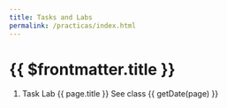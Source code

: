 ```yaml
---
title: Tasks and Labs
permalink: /practicas/index.html
---
```


<script>
    const path= require('path');
    export default { 
        data() {
            return {
                path: path,
                currentMonth: 0,
                page: null,
                date: null,
                class: ''
            }
        },
        methods: {
            getClassLink(page) {
                let prefix = this.$site.base+'clases/';
                let m = /(\d+[/-]\d+[/-]\d+)/.exec(page.relativePath);
                if (m) {
                  return prefix+m[1]+'-leccion';
                }
                else 
                  return null
            },
            getDate(page) {
                let m = /(\d+[/-]\d+[/-]\d+)/.exec(page.relativePath);
                return m? m[1] : null
            }
        },
        computed: {
            labFiles() {                
                return this.$site.pages.filter(page => /practicas.\d+/.test(page.relativePath));
            }, 
        }
    }
</script>

# {{ $frontmatter.title }}

<ol>        
    <li v-for="page in labFiles"> 
        <span v-if="page.frontmatter.kind == 'task'">Task</span>
        <span v-else>Lab</span>
        <a :href="path.basename(page.path)">{{ page.title }}</a> 
        See class <a :href="getClassLink(page)">{{ getDate(page) }}</a>
    </li>
</ol>
